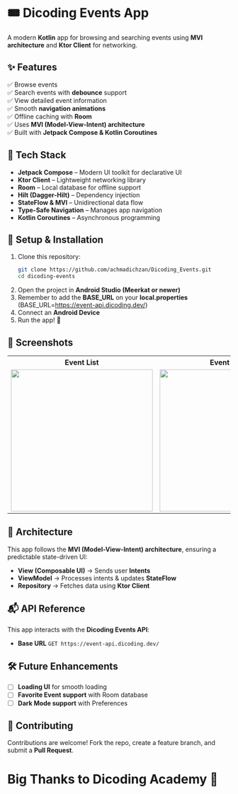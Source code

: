 # 🎟️ Dicoding Events App
A modern **Kotlin** app for browsing and searching events using **MVI architecture** and **Ktor Client** for networking.  

## ✨ Features
✅ Browse events  
✅ Search events with **debounce** support  
✅ View detailed event information  
✅ Smooth **navigation animations**  
✅ Offline caching with **Room**  
✅ Uses **MVI (Model-View-Intent) architecture**  
✅ Built with **Jetpack Compose & Kotlin Coroutines**  

## 📌 Tech Stack
- **Jetpack Compose** – Modern UI toolkit for declarative UI  
- **Ktor Client** – Lightweight networking library
- **Room** – Local database for offline support  
- **Hilt (Dagger-Hilt)** – Dependency injection  
- **StateFlow & MVI** – Unidirectional data flow  
- **Type-Safe Navigation** – Manages app navigation  
- **Kotlin Coroutines** – Asynchronous programming  

## 🚀 Setup & Installation  
1. Clone this repository:  
   ```bash
   git clone https://github.com/achmadichzan/Dicoding_Events.git
   cd dicoding-events
   ```  
2. Open the project in **Android Studio (Meerkat or newer)**
3. Remember to add the **BASE_URL** on your **local.properties** (BASE_URL=https://event-api.dicoding.dev/)
4. Connect an **Android Device**  
5. Run the app! 🎉  

## 📸 Screenshots
<table>
  <tr>
    <th>Event List</th>
    <th>Event Detail</th>
    <th>Search Feature</th>
  </tr>
  <tr>
    <td><img src="https://github.com/user-attachments/assets/2f5185f0-9142-4940-aa56-2cf7f44b6098" width="320"/></td>
    <td><img src="https://github.com/user-attachments/assets/65708ae1-f617-417f-b3b2-5921c42f1408" width="320"/></td>
    <td><img src="https://github.com/user-attachments/assets/51e52242-156c-4ba8-b11e-08cdc0bdf516" width="320"/></td>
  </tr>
</table>

## 📜 Architecture
This app follows the **MVI (Model-View-Intent) architecture**, ensuring a predictable state-driven UI:  
- **View (Composable UI)** → Sends user **Intents**  
- **ViewModel** → Processes intents & updates **StateFlow**  
- **Repository** → Fetches data using **Ktor Client**  

## 📬 API Reference
This app interacts with the **Dicoding Events API**:  
- **Base URL** `GET https://event-api.dicoding.dev/`

## 🛠️ Future Enhancements
- [ ] **Loading UI** for smooth loading  
- [ ] **Favorite Event support** with Room database  
- [ ] **Dark Mode support** with Preferences 

## 🤝 Contributing
Contributions are welcome! Fork the repo, create a feature branch, and submit a **Pull Request**.

# Big Thanks to Dicoding Academy 🎉
